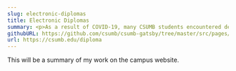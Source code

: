 ```yaml
---
slug: electronic-diplomas
title: Electronic Diplomas
summary: <p>As a result of COVID-19, many CSUMB students encountered delays in receiving their physical diplomas. Offering electronic diplomas was the campus' solution to this issue. </p><p>I created an informational landing page, and a credential validation page. Within the landing page, I encrypted an SSO hyperlink using NodeJS, allowing students to arrive at the diploma vendor's website logged in. The credential validation page allows anyone to verify the authenticity of a credential via an API call to the vendor using React and Javascript.</p>
githubURL: https://github.com/csumb/csumb-gatsby/tree/master/src/pages/planning
url: https://csumb.edu/diploma
---
```


This will be a summary of my work on the campus website.
